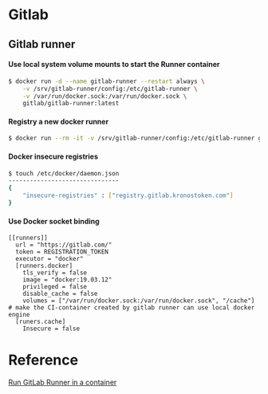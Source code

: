 # Gitlab 
## Gitlab runner

#### Use local system volume mounts to start the Runner container
```sh
$ docker run -d --name gitlab-runner --restart always \
    -v /srv/gitlab-runner/config:/etc/gitlab-runner \
    -v /var/run/docker.sock:/var/run/docker.sock \
    gitlab/gitlab-runner:latest
```
#### Registry a new docker runner
```sh
$ docker run --rm -it -v /srv/gitlab-runner/config:/etc/gitlab-runner gitlab/gitlab-runner register
```

#### Docker insecure registries
```sh
$ touch /etc/docker/daemon.json 
-------------------------------
{
    "insecure-registries" : ["registry.gitlab.kronostoken.com"]
}
```
#### Use Docker socket binding
```
[[runners]]
  url = "https://gitlab.com/"
  token = REGISTRATION_TOKEN
  executor = "docker"
  [runners.docker]
    tls_verify = false
    image = "docker:19.03.12"
    privileged = false
    disable_cache = false
    volumes = ["/var/run/docker.sock:/var/run/docker.sock", "/cache"]   # make the CI-container created by gitlab runner can use local docker engine
  [runers.cache]
    Insecure = false
```

# Reference
[Run GitLab Runner in a container][GR]

[GR]: <https://docs.gitlab.com/runner/install/docker.html>
